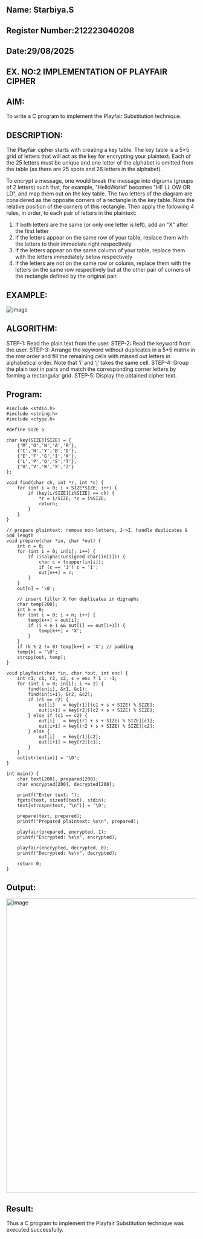 ## Name: Starbiya.S
## Register Number:212223040208
## Date:29/08/2025

## EX. NO:2 IMPLEMENTATION OF PLAYFAIR CIPHER

 

## AIM:
 

 

To write a C program to implement the Playfair Substitution technique.

## DESCRIPTION:

The Playfair cipher starts with creating a key table. The key table is a 5×5 grid of letters that will act as the key for encrypting your plaintext. Each of the 25 letters must be unique and one letter of the alphabet is omitted from the table (as there are 25 spots and 26 letters in the alphabet).

To encrypt a message, one would break the message into digrams (groups of 2 letters) such that, for example, "HelloWorld" becomes "HE LL OW OR LD", and map them out on the key table. The two letters of the diagram are considered as the opposite corners of a rectangle in the key table. Note the relative position of the corners of this rectangle. Then apply the following 4 rules, in order, to each pair of letters in the plaintext:
1.	If both letters are the same (or only one letter is left), add an "X" after the first letter
2.	If the letters appear on the same row of your table, replace them with the letters to their immediate right respectively
3.	If the letters appear on the same column of your table, replace them with the letters immediately below respectively
4.	If the letters are not on the same row or column, replace them with the letters on the same row respectively but at the other pair of corners of the rectangle defined by the original pair.
## EXAMPLE:
![image](https://github.com/Hemamanigandan/EX-NO-2-/assets/149653568/e6858d4f-b122-42ba-acdb-db18ec2e9675)

 

## ALGORITHM:

STEP-1: Read the plain text from the user.
STEP-2: Read the keyword from the user.
STEP-3: Arrange the keyword without duplicates in a 5*5 matrix in the row order and fill the remaining cells with missed out letters in alphabetical order. Note that ‘i’ and ‘j’ takes the same cell.
STEP-4: Group the plain text in pairs and match the corresponding corner letters by forming a rectangular grid.
STEP-5: Display the obtained cipher text.




## Program:
```
#include <stdio.h>
#include <string.h>
#include <ctype.h>

#define SIZE 5

char key[SIZE][SIZE] = {
    {'M','O','N','A','R'},
    {'C','H','Y','B','D'},
    {'E','F','G','I','K'},
    {'L','P','Q','S','T'},
    {'U','V','W','X','Z'}
};

void find(char ch, int *r, int *c) {
    for (int i = 0; i < SIZE*SIZE; i++) {
        if (key[i/SIZE][i%SIZE] == ch) {
            *r = i/SIZE; *c = i%SIZE; 
            return;
        }
    }
}

// prepare plaintext: remove non-letters, J->I, handle duplicates & odd length
void prepare(char *in, char *out) {
    int n = 0;
    for (int i = 0; in[i]; i++) {
        if (isalpha((unsigned char)in[i])) {
            char c = toupper(in[i]);
            if (c == 'J') c = 'I';
            out[n++] = c;
        }
    }
    out[n] = '\0';

    // insert filler X for duplicates in digraphs
    char temp[200];
    int k = 0;
    for (int i = 0; i < n; i++) {
        temp[k++] = out[i];
        if (i < n-1 && out[i] == out[i+1]) {
            temp[k++] = 'X';
        }
    }
    if (k % 2 != 0) temp[k++] = 'X'; // padding
    temp[k] = '\0';
    strcpy(out, temp);
}

void playfair(char *in, char *out, int enc) {
    int r1, c1, r2, c2, s = enc ? 1 : -1;
    for (int i = 0; in[i]; i += 2) {
        find(in[i], &r1, &c1);
        find(in[i+1], &r2, &c2);
        if (r1 == r2) {
            out[i]   = key[r1][(c1 + s + SIZE) % SIZE];
            out[i+1] = key[r2][(c2 + s + SIZE) % SIZE];
        } else if (c1 == c2) {
            out[i]   = key[(r1 + s + SIZE) % SIZE][c1];
            out[i+1] = key[(r2 + s + SIZE) % SIZE][c2];
        } else {
            out[i]   = key[r1][c2];
            out[i+1] = key[r2][c1];
        }
    }
    out[strlen(in)] = '\0';
}

int main() {
    char text[200], prepared[200];
    char encrypted[200], decrypted[200];

    printf("Enter text: ");
    fgets(text, sizeof(text), stdin);
    text[strcspn(text, "\n")] = '\0';

    prepare(text, prepared);
    printf("Prepared plaintext: %s\n", prepared);

    playfair(prepared, encrypted, 1);
    printf("Encrypted: %s\n", encrypted);

    playfair(encrypted, decrypted, 0);
    printf("Decrypted: %s\n", decrypted);

    return 0;
}
```




## Output:
<img width="1632" height="778" alt="image" src="https://github.com/user-attachments/assets/a43d478f-1ed4-4afb-89dd-bb60a2a5ddc9" />


## Result:
Thus a C program to implement the Playfair Substitution technique was executed successfully.


